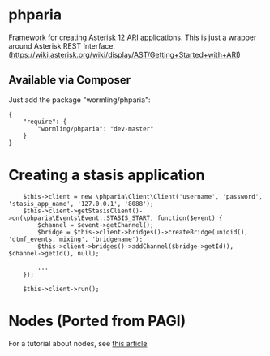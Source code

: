 phparia
=======

Framework for creating Asterisk 12 ARI applications.  This is just a wrapper around Asterisk REST Interface.  (https://wiki.asterisk.org/wiki/display/AST/Getting+Started+with+ARI)

Available via Composer
----------------------
Just add the package "wormling/phparia":

    {
        "require": {
            "wormling/phparia": "dev-master"
        }
    }

Creating a stasis application
=============================
        $this->client = new \phparia\Client\Client('username', 'password', 'stasis_app_name', '127.0.0.1', '8088');
        $this->client->getStasisClient()->on(\phparia\Events\Event::STASIS_START, function($event) {
            $channel = $event->getChannel();
            $bridge = $this->client->bridges()->createBridge(uniqid(), 'dtmf_events, mixing', 'bridgename');
            $this->client->bridges()->addChannel($bridge->getId(), $channel->getId(), null);
            
            ...
        });

        $this->client->run();

Nodes (Ported from PAGI)
========================
For a tutorial about nodes, see [this article](http://marcelog.github.com/articles/pagi_node_call_flow_easy_telephony_application_for_asterisk_php.html)
